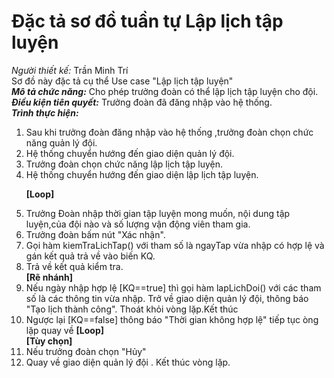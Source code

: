 # Đặc tả sơ đồ tuần tự Lập lịch tập luyện
*Người thiết kế:* Trần Minh Trí
<br/>
Sơ đồ này đặc tả cụ thể Use case "Lập lịch tập luyện"
<br/>
***Mô tả chức năng:*** Cho phép trưởng đoàn có thể lập lịch tập luyện cho đội.
<br/>
***Điều kiện tiên quyết:*** Trưởng đoàn đã đăng nhập vào hệ thống.
<br/>
***Trình thực hiện:***
<ol>
    <li> Sau khi trưởng đoàn đăng nhập vào hệ thống ,trưởng đoàn chọn chức năng quản lý đội.
    </li>
    <li>
    Hệ thống chuyển hướng đến giao diện quản lý đội. 
    </li>
    <li> Trưởng đoàn chọn chức năng lập lịch tập luyện.
    </li>
    <li>
    Hệ thống chuyển hướng đến giao diện lập lịch tập luyện. 
    <br/> 
    </li>

**[Loop]**
    <li>Trưởng Đoàn nhập thời gian tập luyện mong muốn, nội dung tập luyện,của đội nào và số lượng vận động viên tham gia.
    </li>
    <li>Trưởng đoàn bấm nút "Xác nhận".
    </li>
    <li>Gọi hàm kiemTraLichTap() với tham số là ngayTap vừa nhập có hợp lệ và gán kết quả trả về vào biến KQ.
    </li>
    <li>Trả về kết quả kiểm tra.
    </li>
**[Rẽ nhánh]**
    <li>Nếu ngày nhập hợp lệ [KQ==true] thì gọi hàm lapLichDoi() với các tham số là các thông tin vừa nhập. Trở về giao diện quản lý đội, thông báo "Tạo lịch thành công". Thoát khỏi vòng lặp.Kết thúc
    </li>
    <li>Ngược lại [KQ==false] thông báo "Thời gian không hợp lệ" tiếp tục òng lặp quay về **[Loop]**</li>
**[Tùy chọn]**
    <li>Nếu trưởng đoàn chọn "Hủy" </li>
    <li>Quay về giao diện quản lý đội . Kết thúc vòng lặp.</li>
</ol>
